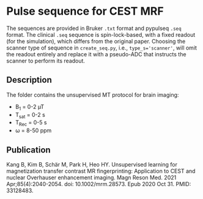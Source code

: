 # Pulse sequence for CEST MRF
The sequences are provided in Bruker `.txt` format and pypulseq `.seq` format. The clinical `.seq` sequence is spin-lock-based, with a fixed readout (for the simulation), which differs from the original paper. Choosing the scanner type of sequence in `create_seq.py`, i.e., `type_s='scanner'`, will omit the readout entirely and replace it with a pseudo-ADC that instructs the scanner to perform its readout.

## Description
The folder contains the unsupervised MT protocol for brain imaging: 
- B<sub>1</sub> = 0-2 µT
- T<sub>sat</sub> = 0-2 s
- T<sub>Rec</sub> = 0-5 s 
- ω = 8-50 ppm

## Publication
Kang B, Kim B, Schär M, Park H, Heo HY. Unsupervised learning for magnetization transfer contrast MR fingerprinting: Application to CEST and nuclear Overhauser enhancement imaging. Magn Reson Med. 2021 Apr;85(4):2040-2054. doi: 10.1002/mrm.28573. Epub 2020 Oct 31. PMID: 33128483.